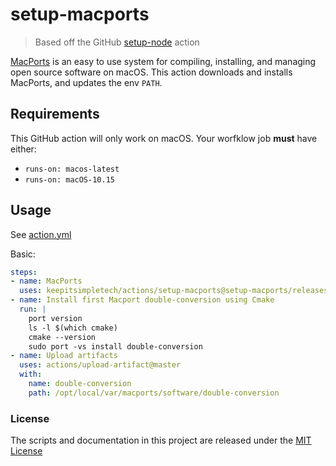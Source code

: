 # setup-macports

> Based off the GitHub [setup-node](https://github.com/actions/setup-node) action

[MacPorts](https://www.macports.org) is an easy to use system for compiling, installing, and managing open source software on macOS. This action downloads and installs MacPorts, and updates the env `PATH`.

## Requirements

This GitHub action will only work on macOS. Your worfklow job **must** have either:

- `runs-on: macos-latest`
- `runs-on: macOS-10.15`

## Usage

See [action.yml](action.yml)

Basic:
```yaml
steps:
- name: MacPorts
  uses: keepitsimpletech/actions/setup-macports@setup-macports/releases/v1
- name: Install first Macport double-conversion using Cmake
  run: |
    port version
    ls -l $(which cmake)
    cmake --version
    sudo port -vs install double-conversion
- name: Upload artifacts
  uses: actions/upload-artifact@master
  with: 
    name: double-conversion
    path: /opt/local/var/macports/software/double-conversion
```

### License

The scripts and documentation in this project are released under the [MIT License](LICENSE)